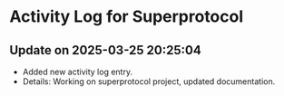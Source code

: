 # Activity Log for Superprotocol

## Update on 2025-03-25 20:25:04
- Added new activity log entry.
- Details: Working on superprotocol project, updated documentation.

